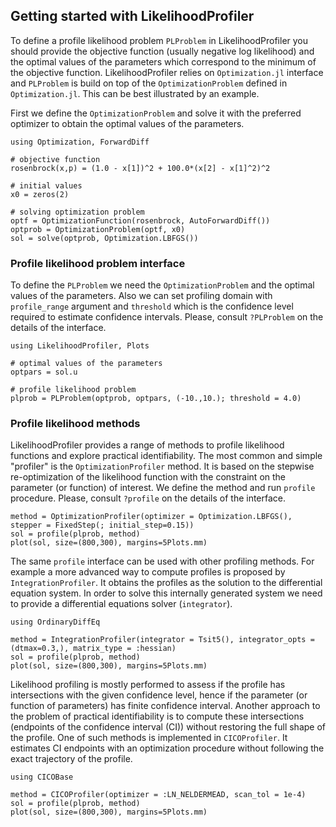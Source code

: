 ## Getting started with LikelihoodProfiler

To define a profile likelihood problem `PLProblem` in LikelihoodProfiler you should provide the objective function (usually negative log likelihood) and the optimal values of the parameters which correspond to the minimum of the objective function. LikelihoodProfiler relies on `Optimization.jl` interface and `PLProblem` is build on top of the `OptimizationProblem` defined in `Optimization.jl`. This can be best illustrated by an example.

First we define the `OptimizationProblem` and solve it with the preferred optimizer to obtain the optimal values of the parameters. 

```@example example-1
using Optimization, ForwardDiff

# objective function
rosenbrock(x,p) = (1.0 - x[1])^2 + 100.0*(x[2] - x[1]^2)^2

# initial values
x0 = zeros(2)

# solving optimization problem
optf = OptimizationFunction(rosenbrock, AutoForwardDiff())
optprob = OptimizationProblem(optf, x0)
sol = solve(optprob, Optimization.LBFGS())
```

### Profile likelihood problem interface

To define the `PLProblem` we need the `OptimizationProblem` and the optimal values of the parameters. Also we can set profiling domain with `profile_range` argument and `threshold` which is the confidence level required to estimate confidence intervals. Please, consult `?PLProblem` on the details of the interface.

```@example example-1
using LikelihoodProfiler, Plots

# optimal values of the parameters
optpars = sol.u

# profile likelihood problem
plprob = PLProblem(optprob, optpars, (-10.,10.); threshold = 4.0)
```

### Profile likelihood methods

LikelihoodProfiler provides a range of methods to profile likelihood functions and explore practical identifiability. The most common and simple "profiler" is the `OptimizationProfiler` method. It is based on the stepwise re-optimization of the likelihood function with the constraint on the parameter (or function) of interest. We define the method and run `profile` procedure. Please, consult `?profile` on the details of the interface.

```@example example-1
method = OptimizationProfiler(optimizer = Optimization.LBFGS(), stepper = FixedStep(; initial_step=0.15))
sol = profile(plprob, method)
plot(sol, size=(800,300), margins=5Plots.mm)
```

The same `profile` interface can be used with other profiling methods. For example a more advanced way to compute profiles is proposed by `IntegrationProfiler`. It obtains the profiles as the solution to the differential equation system. In order to solve this internally generated system we need to provide a differential equations solver (`integrator`). 

```@example example-1
using OrdinaryDiffEq

method = IntegrationProfiler(integrator = Tsit5(), integrator_opts = (dtmax=0.3,), matrix_type = :hessian)
sol = profile(plprob, method)
plot(sol, size=(800,300), margins=5Plots.mm)
```
Likelihood profiling is mostly performed to assess if the profile has intersections with the given confidence level, hence if the parameter (or function of parameters) has finite confidence interval. Another approach to the problem of practical identifiability is to compute these intersections (endpoints of the confidence interval (CI)) without restoring the full shape of the profile. One of such methods is implemented in `CICOProfiler`. It estimates CI endpoints with an optimization procedure without following the exact trajectory of the profile. 

```@example example-1
using CICOBase

method = CICOProfiler(optimizer = :LN_NELDERMEAD, scan_tol = 1e-4)
sol = profile(plprob, method)
plot(sol, size=(800,300), margins=5Plots.mm)
```